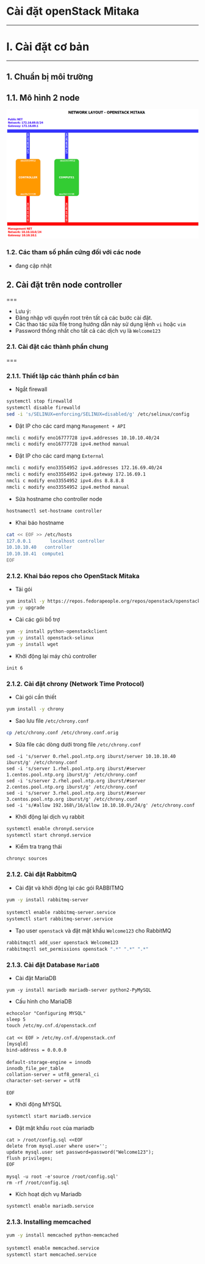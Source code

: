 # Cài đặt openStack Mitaka
***


# I. Cài đặt cơ bản
***

## 1. Chuẩn bị môi trường

## 1.1. Mô hình 2 node 
![Mitaka-topo-2node.png](./images/openstack-mitaka-network-layout-rhel.png)


### 1.2. Các tham số phần cứng đối với các node
- đang cập nhật


## 2. Cài đặt trên node controller
===
- Lưu ý:
 - Đăng nhập với quyền root trên tất cả các bước cài đặt.
 - Các thao tác sửa file trong hướng dẫn này sử dụng lệnh `vi` hoặc `vim`
 - Password thống nhất cho tất cả các dịch vụ là `Welcome123`

### 2.1. Cài đặt các thành phần chung
===

### 2.1.1. Thiết lập các thành phần cơ bản

- Ngắt firewall

```sh
systemctl stop firewalld 
systemctl disable firewalld 
sed -i 's/SELINUX=enforcing/SELINUX=disabled/g' /etc/selinux/config
```

- Đặt IP cho các card mạng `Management + API`

```sh
nmcli c modify eno16777728 ipv4.addresses 10.10.10.40/24
nmcli c modify eno16777728 ipv4.method manual
```

- Đặt IP cho các card mạng `External`

```sh
nmcli c modify eno33554952 ipv4.addresses 172.16.69.40/24
nmcli c modify eno33554952 ipv4.gateway 172.16.69.1
nmcli c modify eno33554952 ipv4.dns 8.8.8.8
nmcli c modify eno33554952 ipv4.method manual
```

- Sửa hostname cho controller node

```sh
hostnamectl set-hostname controller
```

- Khai báo hostname

```sh
cat << EOF >> /etc/hosts
127.0.0.1       localhost controller
10.10.10.40   controller
10.10.10.41  compute1
EOF
```

### 2.1.2. Khai báo repos cho OpenStack Mitaka

- Tải gói

```sh
yum install -y https://repos.fedorapeople.org/repos/openstack/openstack-mitaka/rdo-release-mitaka-6.noarch.rpm
yum -y upgrade
```

- Cài các gói bổ trợ

```sh
yum -y install python-openstackclient
yum -y install openstack-selinux
yum -y install wget 
```

- Khởi động lại máy chủ controller

```sh
init 6
```


### 2.1.2. Cài đặt chrony (Network Time Protocol)

- Cài gói cần thiết

```sh
yum install -y chrony
```

- Sao lưu file `/etc/chrony.conf`

```sh
cp /etc/chrony.conf /etc/chrony.conf.orig
```

- Sửa file các dòng dưới trong file `/etc/chrony.conf`

```
sed -i 's/server 0.rhel.pool.ntp.org iburst/server 10.10.10.40 iburst/g' /etc/chrony.conf
sed -i 's/server 1.rhel.pool.ntp.org iburst/#server 1.centos.pool.ntp.org iburst/g' /etc/chrony.conf
sed -i 's/server 2.rhel.pool.ntp.org iburst/#server 2.centos.pool.ntp.org iburst/g' /etc/chrony.conf
sed -i 's/server 3.rhel.pool.ntp.org iburst/#server 3.centos.pool.ntp.org iburst/g' /etc/chrony.conf
sed -i 's/#allow 192.168\/16/allow 10.10.10.0\/24/g' /etc/chrony.conf
```

- Khởi động lại dịch vụ rabbit

```sh
systemctl enable chronyd.service
systemctl start chronyd.service
```

- Kiểm tra trạng thái

```sh
chronyc sources
```

### 2.1.2. Cài đặt RabbitmQ

- Cài đặt và khởi động lại các gói RABBITMQ

```sh
yum -y install rabbitmq-server

systemctl enable rabbitmq-server.service
systemctl start rabbitmq-server.service
```

- Tạo user `openstack` và đặt mật khẩu `Welcome123` cho RabbitMQ

```sh
rabbitmqctl add_user openstack Welcome123
rabbitmqctl set_permissions openstack ".*" ".*" ".*"
```


### 2.1.3. Cài đặt Database `MariaDB`

- Cài đặt MariaDB

```
yum -y install mariadb mariadb-server python2-PyMySQL
```

- Cấu hình cho MariaDB

```
echocolor "Configuring MYSQL"
sleep 5
touch /etc/my.cnf.d/openstack.cnf

cat << EOF > /etc/my.cnf.d/openstack.cnf
[mysqld]
bind-address = 0.0.0.0

default-storage-engine = innodb
innodb_file_per_table
collation-server = utf8_general_ci
character-set-server = utf8

EOF
```

- Khởi động MYSQL

```sh
systemctl start mariadb.service
```

- Đặt mật khẩu `root` của mariadb

```
cat > /root/config.sql <<EOF
delete from mysql.user where user='';
update mysql.user set password=password("Welcome123");
flush privileges;
EOF

mysql -u root -e'source /root/config.sql'
rm -rf /root/config.sql
```

- Kích hoạt dịch vụ Mariadb

```sh
systemctl enable mariadb.service
```

### 2.1.3. Installing memcached


```sh
yum -y install memcached python-memcached

systemctl enable memcached.service
systemctl start memcached.service
```